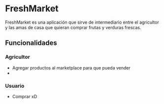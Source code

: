 # FreshMarket
FreshMarket es una aplicación que sirve de intermediario entre el agricultor y las amas de casa que quieran comprar frutas y verduras frescas.
## Funcionalidades

### Agricultor
- Agregar productos al marketplace para que pueda vender
- 
### Usuario
- Comprar xD
